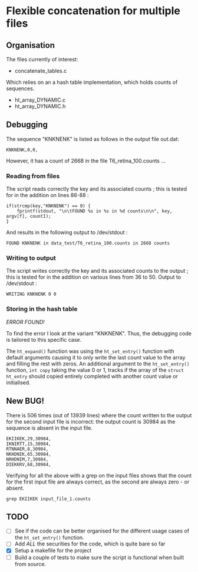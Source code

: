 # Flexible concatenation for multiple files


## Organisation

The files currently of interest:
 - concatenate_tables.c

Which relies on an a hash table implementation, which holds counts of sequences.
 - ht_array_DYNAMIC.c
 - ht_array_DYNAMIC.h


## Debugging

The sequence "KNKNENK" is listed as follows in the output file out.dat:
```
KNKNENK,0,0,
```
However, it has a count of 2668 in the file T6_retina_100.counts ...


### Reading from files

The script reads correctly the key and its associated counts ; this is tested for in the addition on lines 86-88 :
```
if(strcmp(key,"KNKNENK") == 0) {
    fprintf(stdout, "\n\tFOUND %s in %s in %d counts\n\n", key, argv[f], countI);
}
```
And results in the following output to /dev/stdout :
```
FOUND KNKNENK in data_test/T6_retina_100.counts in 2668 counts
```


### Writing to output

The script writes correctly the key and its associated counts to the output ; this is tested for in the addition on various lines from 36 to 50. Output to /dev/stdout :
```
WRITING KNKNENK 0 0
```

### Storing in the hash table

*ERROR FOUND!*

To find the error I look at the variant "KNKNENK". Thus, the debugging code is tailored to this specific case.

The `ht_expand()` function was using the `ht_set_entry()` function with default arguments causing it to only write the last count value to the array and filling the rest with zeros. An additional argument to the `ht_set_entry()` function, `int copy` taking the value 0 or 1, tracks if the array of the `struct ht_entry` should copied entirely completed with another count value or initialised.


## New BUG!

There is 506 times (out of 13939 lines) where the count written to the output for the second input file is incorrect: the output count is 30984 as the sequence is absent in the input file.
```
EKIIKEK,29,30984,
IKNIRTT,15,30984,
RTNNAER,8,30984,
NKHDNIK,65,30984,
NRHDNIM,7,30984,
DIEKKRV,68,30984,
```
Verifying for all the above with a grep on the input files shows that the count for the first input file are always correct, as the second are always zero - or absent.
```
grep EKIIKEK input_file_1.counts
```



## TODO
 - [ ] See if the code can be better organised for the different usage cases of the `ht_set_entry()` function.
 - [ ] Add *ALL* the securities for the code, which is quite bare so far
 - [X] Setup a makefile for the project
 - [ ] Build a couple of tests to make sure the script is functional when built from source.